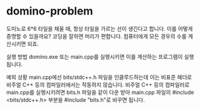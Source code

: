 # domino-problem
도미노로 6*6 타일을 채울 때, 항상 타일을 가르는 선이 생긴다고 합니다. 이를 어떻게 증명할 수 있을까요? 코딩을 잘하면 머리가 편합니다. 컴퓨터에게 모든 경우의 수를 계산시키면 되죠.

실행 방법
domino.exe 또는 main.cpp를 실행시키면 이를 계산하는 프로그램이 실행됩니다.

예외 상황
main.cpp에선 bits/stdc++.h 파일을 인클루드하는데 이는 비표준 헤더로 비주얼 C++ 등의 컴파일러에서는 작동하지 않습니다. 
비주얼 C++ 등의 컴파일러로 main.cpp를 실행시키려면 bits.h 파일을 같이 다운 받아 main.cpp 파일의 #include <bits/stdc++.h> 부분을 #include "bits.h"로 바꾸면 됩니다.
